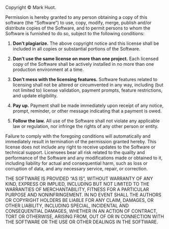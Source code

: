 Copyright © Mark Huot. 

Permission is hereby granted to any person obtaining a copy of this software
(the “Software”) to use, copy, modify, merge, publish and/or distribute copies
of the Software, and to permit persons to whom the Software is furnished to do
so, subject to the following conditions:

1. **Don’t plagiarize.** The above copyright notice and this license shall be
   included in all copies or substantial portions of the Software.

2. **Don’t use the same license on more than one project.** Each licensed copy
   of the Software shall be actively installed in no more than one production
   environment at a time.

3. **Don’t mess with the licensing features.** Software features related to
   licensing shall not be altered or circumvented in any way, including (but
   not limited to) license validation, payment prompts, feature restrictions,
   and update eligibility.

4. **Pay up.** Payment shall be made immediately upon receipt of any notice,
   prompt, reminder, or other message indicating that a payment is owed.

5. **Follow the law.** All use of the Software shall not violate any applicable
   law or regulation, nor infringe the rights of any other person or entity.

Failure to comply with the foregoing conditions will automatically and
immediately result in termination of the permission granted hereby. This
license does not include any right to receive updates to the Software or
technical support. Licensees bear all risk related to the quality and
performance of the Software and any modifications made or obtained to it,
including liability for actual and consequential harm, such as loss or
corruption of data, and any necessary service, repair, or correction.

THE SOFTWARE IS PROVIDED “AS IS”, WITHOUT WARRANTY OF ANY KIND, EXPRESS OR
IMPLIED, INCLUDING BUT NOT LIMITED TO THE WARRANTIES OF MERCHANTABILITY,
FITNESS FOR A PARTICULAR PURPOSE AND NONINFRINGEMENT. IN NO EVENT SHALL THE
AUTHORS OR COPYRIGHT HOLDERS BE LIABLE FOR ANY CLAIM, DAMAGES, OR OTHER
LIABILITY, INCLUDING SPECIAL, INCIDENTAL AND CONSEQUENTIAL DAMAGES, WHETHER IN
AN ACTION OF CONTRACT, TORT OR OTHERWISE, ARISING FROM, OUT OF OR IN CONNECTION
WITH THE SOFTWARE OR THE USE OR OTHER DEALINGS IN THE SOFTWARE.
